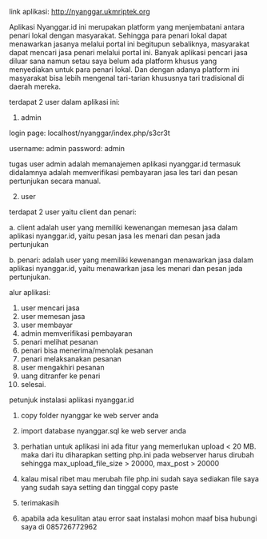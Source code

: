 link aplikasi:
http://nyanggar.ukmriptek.org


Aplikasi Nyanggar.id ini merupakan platform yang menjembatani antara penari lokal dengan masyarakat. Sehingga para penari lokal dapat menawarkan jasanya melalui portal ini begitupun sebaliknya, masyarakat dapat mencari jasa penari melalui portal ini. Banyak aplikasi pencari jasa diluar sana namun setau saya belum ada platform khusus yang menyediakan untuk para penari lokal. Dan dengan adanya platform ini masyarakat bisa lebih mengenal tari-tarian khususnya tari tradisional di daerah mereka.

terdapat 2 user dalam aplikasi ini:

1. admin

login page: localhost/nyanggar/index.php/s3cr3t


username: admin
password: admin

tugas user admin adalah memanajemen aplikasi nyanggar.id termasuk didalamnya adalah memverifikasi pembayaran jasa les tari dan pesan pertunjukan secara manual.

2. user

terdapat 2 user yaitu client dan penari:


a. client
adalah user yang memiliki kewenangan memesan jasa dalam aplikasi nyanggar.id, yaitu pesan jasa les menari dan pesan jada pertunjukan

b. penari:
adalah user yang memiliki kewenangan menawarkan jasa dalam aplikasi nyanggar.id, yaitu menawarkan jasa les menari dan pesan jada pertunjukan.

alur aplikasi:

1. user mencari jasa
2. user memesan jasa
3. user membayar
4. admin memverifikasi pembayaran
5. penari melihat pesanan
6. penari bisa menerima/menolak pesanan
7. penari melaksanakan pesanan
8. user mengakhiri pesanan
9. uang ditranfer ke penari
10. selesai.

petunjuk instalasi aplikasi nyanggar.id

1. copy folder nyanggar ke web server anda
2. import database nyanggar.sql ke web server anda
3. perhatian untuk aplikasi ini ada fitur yang memerlukan upload < 20 MB.
maka dari itu diharapkan setting php.ini pada webserver harus dirubah sehingga
max_upload_file_size > 20000, max_post > 20000
4. kalau misal ribet mau merubah file php.ini sudah saya sediakan file saya 
yang sudah saya setting dan tinggal copy paste

5. terimakasih
6. apabila ada kesulitan atau error saat instalasi mohon maaf
bisa hubungi saya di 085726772962

